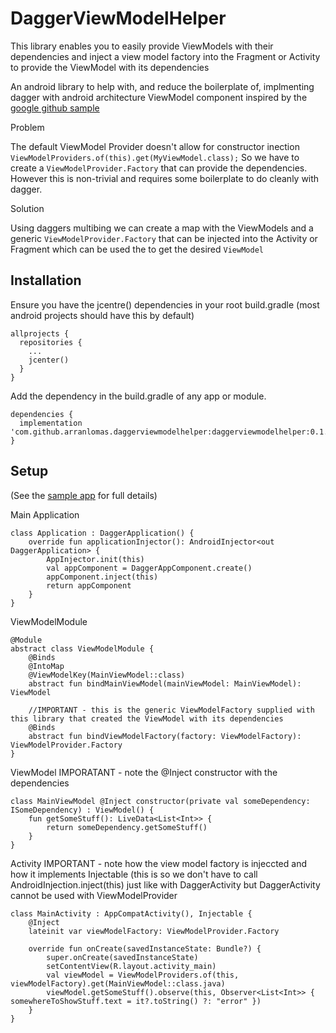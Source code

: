 # DaggerViewModelHelper

This library enables you to easily provide ViewModels with their dependencies and inject a view model factory into the Fragment or Activity to provide the ViewModel with its dependencies

An android library to help with, and reduce the boilerplate of, implmenting dagger with android architecture ViewModel component inspired by the [google github sample](https://github.com/googlesamples/android-architecture-components/tree/e33782ba54ebe87f7e21e03542230695bc893818/GithubBrowserSample)

Problem 

The default ViewModel Provider doesn't allow for constructor inection
```ViewModelProviders.of(this).get(MyViewModel.class);```
So we have to create a ```ViewModelProvider.Factory``` that can provide the dependencies. However this is non-trivial and requires some boilerplate to do cleanly with dagger.

Solution 

Using daggers multibing we can create a map with the ViewModels and a generic ```ViewModelProvider.Factory``` that can be injected into the Activity or Fragment which can be used the to get the desired ```ViewModel```

## Installation

Ensure you have the jcentre() dependencies in your root build.gradle (most android projects should have this by default)
```
allprojects {
  repositories {
    ...
    jcenter()
  }
}
```
Add the dependency in the build.gradle of any app or module.
```
dependencies {
  implementation 'com.github.arranlomas.daggerviewmodelhelper:daggerviewmodelhelper:0.1.0'
}
```

## Setup
(See the [sample app](https://github.com/arranlomas/DaggerViewModelHelper/tree/master/app) for full details)

Main Application
```
class Application : DaggerApplication() {
    override fun applicationInjector(): AndroidInjector<out DaggerApplication> {
        AppInjector.init(this)
        val appComponent = DaggerAppComponent.create()
        appComponent.inject(this)
        return appComponent
    }
}
```

ViewModelModule
```
@Module
abstract class ViewModelModule {
    @Binds
    @IntoMap
    @ViewModelKey(MainViewModel::class)
    abstract fun bindMainViewModel(mainViewModel: MainViewModel): ViewModel

    //IMPORTANT - this is the generic ViewModelFactory supplied with this library that created the ViewModel with its dependencies
    @Binds
    abstract fun bindViewModelFactory(factory: ViewModelFactory): ViewModelProvider.Factory
}
```

ViewModel
IMPORATANT - note the @Inject constructor with the dependencies
```
class MainViewModel @Inject constructor(private val someDependency: ISomeDependency) : ViewModel() {
    fun getSomeStuff(): LiveData<List<Int>> {
        return someDependency.getSomeStuff()
    }
}
```

Activity
IMPORTANT - note how the view model factory is injeccted and how it implements Injectable (this is so we don't have to call AndroidInjection.inject(this) just like with DaggerActivity but DaggerActivity cannot be used with ViewModelProvider
```
class MainActivity : AppCompatActivity(), Injectable {
    @Inject
    lateinit var viewModelFactory: ViewModelProvider.Factory

    override fun onCreate(savedInstanceState: Bundle?) {
        super.onCreate(savedInstanceState)
        setContentView(R.layout.activity_main)
        val viewModel = ViewModelProviders.of(this, viewModelFactory).get(MainViewModel::class.java)
        viewModel.getSomeStuff().observe(this, Observer<List<Int>> { somewhereToShowStuff.text = it?.toString() ?: "error" })
    }
}
```
